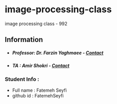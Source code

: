 # image-processing-class

image processing class - 992

## Information

- ##### Professor: Dr. Farzin Yaghmaee - [Contact](mailto:f_yaghmaee@semnan.ac.ir)
- ##### TA : Amir Shokri - [Contact](mailto:amirsh.nll@gmail.com)

### Student Info :

- Full name : Fatemeh Seyfi
- github id : FatemehSeyfi
